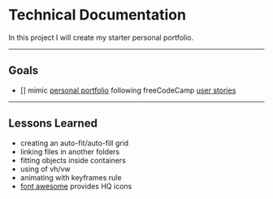 # Technical Documentation

In this project I will create my starter personal portfolio.

___

## Goals

- [] mimic [personal portfolio](https://codepen.io/freeCodeCamp/full/zNBOYG) following freeCodeCamp [user stories](https://www.freecodecamp.org/learn/responsive-web-design/responsive-web-design-projects/build-a-personal-portfolio-webpage)

___

## Lessons Learned

- creating an auto-fit/auto-fill grid
- linking files in another folders
- fitting objects inside containers
- using of vh/vw
- animating with keyframes rule
- [font awesome](https://fontawesome.com/) provides HQ icons
